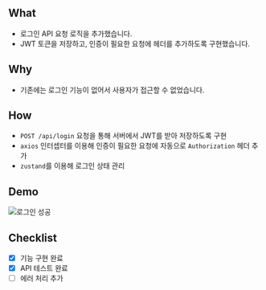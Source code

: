 ## What

- 로그인 API 요청 로직을 추가했습니다.
- JWT 토큰을 저장하고, 인증이 필요한 요청에 헤더를 추가하도록 구현했습니다.

## Why

- 기존에는 로그인 기능이 없어서 사용자가 접근할 수 없었습니다.

## How

- `POST /api/login` 요청을 통해 서버에서 JWT를 받아 저장하도록 구현
- `axios` 인터셉터를 이용해 인증이 필요한 요청에 자동으로 `Authorization` 헤더 추가
- `zustand`를 이용해 로그인 상태 관리

## Demo

![로그인 성공](https://example.com/login_success.png)

## Checklist

- [x] 기능 구현 완료
- [x] API 테스트 완료
- [ ] 에러 처리 추가
